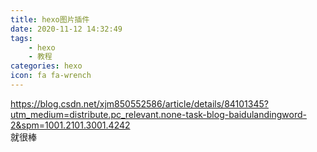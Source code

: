```yaml
---
title: hexo图片插件
date: 2020-11-12 14:32:49
tags: 
    - hexo
    - 教程
categories: hexo
icon: fa fa-wrench
---
```

https://blog.csdn.net/xjm850552586/article/details/84101345?utm_medium=distribute.pc_relevant.none-task-blog-baidulandingword-2&spm=1001.2101.3001.4242    
就很棒